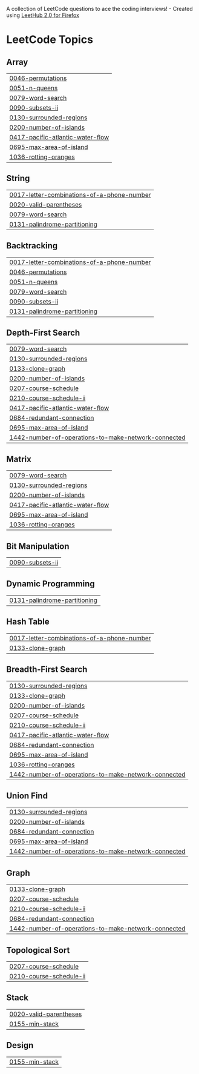 A collection of LeetCode questions to ace the coding interviews! - Created using [LeetHub 2.0 for Firefox](https://github.com/maitreya2954/LeetHub-2.0-Firefox)
<!---LeetCode Topics Start-->
# LeetCode Topics
## Array
|  |
| ------- |
| [0046-permutations](https://github.com/mo-shahab/leet/tree/master/0046-permutations) |
| [0051-n-queens](https://github.com/mo-shahab/leet/tree/master/0051-n-queens) |
| [0079-word-search](https://github.com/mo-shahab/leet/tree/master/0079-word-search) |
| [0090-subsets-ii](https://github.com/mo-shahab/leet/tree/master/0090-subsets-ii) |
| [0130-surrounded-regions](https://github.com/mo-shahab/leet/tree/master/0130-surrounded-regions) |
| [0200-number-of-islands](https://github.com/mo-shahab/leet/tree/master/0200-number-of-islands) |
| [0417-pacific-atlantic-water-flow](https://github.com/mo-shahab/leet/tree/master/0417-pacific-atlantic-water-flow) |
| [0695-max-area-of-island](https://github.com/mo-shahab/leet/tree/master/0695-max-area-of-island) |
| [1036-rotting-oranges](https://github.com/mo-shahab/leet/tree/master/1036-rotting-oranges) |
## String
|  |
| ------- |
| [0017-letter-combinations-of-a-phone-number](https://github.com/mo-shahab/leet/tree/master/0017-letter-combinations-of-a-phone-number) |
| [0020-valid-parentheses](https://github.com/mo-shahab/leet/tree/master/0020-valid-parentheses) |
| [0079-word-search](https://github.com/mo-shahab/leet/tree/master/0079-word-search) |
| [0131-palindrome-partitioning](https://github.com/mo-shahab/leet/tree/master/0131-palindrome-partitioning) |
## Backtracking
|  |
| ------- |
| [0017-letter-combinations-of-a-phone-number](https://github.com/mo-shahab/leet/tree/master/0017-letter-combinations-of-a-phone-number) |
| [0046-permutations](https://github.com/mo-shahab/leet/tree/master/0046-permutations) |
| [0051-n-queens](https://github.com/mo-shahab/leet/tree/master/0051-n-queens) |
| [0079-word-search](https://github.com/mo-shahab/leet/tree/master/0079-word-search) |
| [0090-subsets-ii](https://github.com/mo-shahab/leet/tree/master/0090-subsets-ii) |
| [0131-palindrome-partitioning](https://github.com/mo-shahab/leet/tree/master/0131-palindrome-partitioning) |
## Depth-First Search
|  |
| ------- |
| [0079-word-search](https://github.com/mo-shahab/leet/tree/master/0079-word-search) |
| [0130-surrounded-regions](https://github.com/mo-shahab/leet/tree/master/0130-surrounded-regions) |
| [0133-clone-graph](https://github.com/mo-shahab/leet/tree/master/0133-clone-graph) |
| [0200-number-of-islands](https://github.com/mo-shahab/leet/tree/master/0200-number-of-islands) |
| [0207-course-schedule](https://github.com/mo-shahab/leet/tree/master/0207-course-schedule) |
| [0210-course-schedule-ii](https://github.com/mo-shahab/leet/tree/master/0210-course-schedule-ii) |
| [0417-pacific-atlantic-water-flow](https://github.com/mo-shahab/leet/tree/master/0417-pacific-atlantic-water-flow) |
| [0684-redundant-connection](https://github.com/mo-shahab/leet/tree/master/0684-redundant-connection) |
| [0695-max-area-of-island](https://github.com/mo-shahab/leet/tree/master/0695-max-area-of-island) |
| [1442-number-of-operations-to-make-network-connected](https://github.com/mo-shahab/leet/tree/master/1442-number-of-operations-to-make-network-connected) |
## Matrix
|  |
| ------- |
| [0079-word-search](https://github.com/mo-shahab/leet/tree/master/0079-word-search) |
| [0130-surrounded-regions](https://github.com/mo-shahab/leet/tree/master/0130-surrounded-regions) |
| [0200-number-of-islands](https://github.com/mo-shahab/leet/tree/master/0200-number-of-islands) |
| [0417-pacific-atlantic-water-flow](https://github.com/mo-shahab/leet/tree/master/0417-pacific-atlantic-water-flow) |
| [0695-max-area-of-island](https://github.com/mo-shahab/leet/tree/master/0695-max-area-of-island) |
| [1036-rotting-oranges](https://github.com/mo-shahab/leet/tree/master/1036-rotting-oranges) |
## Bit Manipulation
|  |
| ------- |
| [0090-subsets-ii](https://github.com/mo-shahab/leet/tree/master/0090-subsets-ii) |
## Dynamic Programming
|  |
| ------- |
| [0131-palindrome-partitioning](https://github.com/mo-shahab/leet/tree/master/0131-palindrome-partitioning) |
## Hash Table
|  |
| ------- |
| [0017-letter-combinations-of-a-phone-number](https://github.com/mo-shahab/leet/tree/master/0017-letter-combinations-of-a-phone-number) |
| [0133-clone-graph](https://github.com/mo-shahab/leet/tree/master/0133-clone-graph) |
## Breadth-First Search
|  |
| ------- |
| [0130-surrounded-regions](https://github.com/mo-shahab/leet/tree/master/0130-surrounded-regions) |
| [0133-clone-graph](https://github.com/mo-shahab/leet/tree/master/0133-clone-graph) |
| [0200-number-of-islands](https://github.com/mo-shahab/leet/tree/master/0200-number-of-islands) |
| [0207-course-schedule](https://github.com/mo-shahab/leet/tree/master/0207-course-schedule) |
| [0210-course-schedule-ii](https://github.com/mo-shahab/leet/tree/master/0210-course-schedule-ii) |
| [0417-pacific-atlantic-water-flow](https://github.com/mo-shahab/leet/tree/master/0417-pacific-atlantic-water-flow) |
| [0684-redundant-connection](https://github.com/mo-shahab/leet/tree/master/0684-redundant-connection) |
| [0695-max-area-of-island](https://github.com/mo-shahab/leet/tree/master/0695-max-area-of-island) |
| [1036-rotting-oranges](https://github.com/mo-shahab/leet/tree/master/1036-rotting-oranges) |
| [1442-number-of-operations-to-make-network-connected](https://github.com/mo-shahab/leet/tree/master/1442-number-of-operations-to-make-network-connected) |
## Union Find
|  |
| ------- |
| [0130-surrounded-regions](https://github.com/mo-shahab/leet/tree/master/0130-surrounded-regions) |
| [0200-number-of-islands](https://github.com/mo-shahab/leet/tree/master/0200-number-of-islands) |
| [0684-redundant-connection](https://github.com/mo-shahab/leet/tree/master/0684-redundant-connection) |
| [0695-max-area-of-island](https://github.com/mo-shahab/leet/tree/master/0695-max-area-of-island) |
| [1442-number-of-operations-to-make-network-connected](https://github.com/mo-shahab/leet/tree/master/1442-number-of-operations-to-make-network-connected) |
## Graph
|  |
| ------- |
| [0133-clone-graph](https://github.com/mo-shahab/leet/tree/master/0133-clone-graph) |
| [0207-course-schedule](https://github.com/mo-shahab/leet/tree/master/0207-course-schedule) |
| [0210-course-schedule-ii](https://github.com/mo-shahab/leet/tree/master/0210-course-schedule-ii) |
| [0684-redundant-connection](https://github.com/mo-shahab/leet/tree/master/0684-redundant-connection) |
| [1442-number-of-operations-to-make-network-connected](https://github.com/mo-shahab/leet/tree/master/1442-number-of-operations-to-make-network-connected) |
## Topological Sort
|  |
| ------- |
| [0207-course-schedule](https://github.com/mo-shahab/leet/tree/master/0207-course-schedule) |
| [0210-course-schedule-ii](https://github.com/mo-shahab/leet/tree/master/0210-course-schedule-ii) |
## Stack
|  |
| ------- |
| [0020-valid-parentheses](https://github.com/mo-shahab/leet/tree/master/0020-valid-parentheses) |
| [0155-min-stack](https://github.com/mo-shahab/leet/tree/master/0155-min-stack) |
## Design
|  |
| ------- |
| [0155-min-stack](https://github.com/mo-shahab/leet/tree/master/0155-min-stack) |
<!---LeetCode Topics End-->